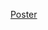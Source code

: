 [Poster](https://github.com/shafidaaaa/UM/blob/main/Memory%20Span/WORKING%20MEMORY%20MEMORY%20SPAN%20(1).png)
